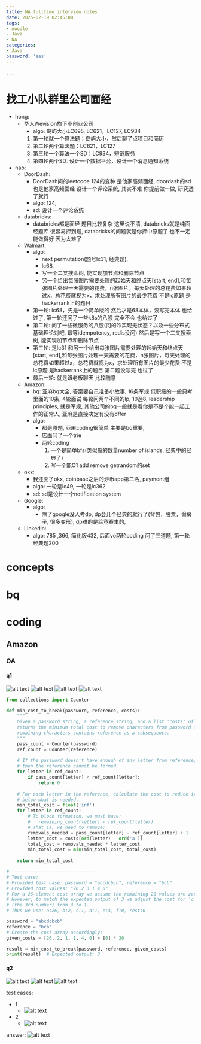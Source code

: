 ```yaml
---
title: NA fulltime interview notes
date: 2025-02-19 02:45:08
tags:
- noodle
- Java
- NA
categories:
- Java
password: 'ees'
---
```




**. . .**<!-- more -->


# 找工小队群里公司面经

- hong:
    - 华人Wevision旗下小创业公司
        - algo: 岛屿大小LC695, LC621，LC127, LC934
        1. 第一轮就一个算法题：岛屿大小，然后聊了点项目和简历
        2. 第二轮两个算法题：LC621，LC127
        3. 第三轮一个算法一个SD：LC934，短链服务
        4. 第四轮两个SD: 设计一个数据平台，设计一个消息通知系统
- nao: 
    - DoorDash: 
        - DoorDash问的leetcode 124的变种 是他家高频面经, doordash的sd也是他家高频面经 设计一个评论系统, 其实不难 你提前做一做, 研究透了就行
        - algo: 124, 
        - sd: 设计一个评论系统
    - databricks: 
        - databricks都是面经 题目比较复杂 这里说不清, databricks就是纯面经题库 很容易押到题, databricks的问题就是你押中原题了 也不一定能做得好 因为太难了
    - Walmart:
        - algo: 
            - next permutation(题号lc31, 经典题), 
            - lc68,
            - 写一个二叉搜索树, 能实现加节点和删除节点
            - 另一个给出每张图片需要处理的起始天和终点天[start, end],和每张图片处理一天需要的花费，n张图片，每天处理的总花费如果超过x，总花费就视为x，求处理所有图片的最少花费 不是lc原题 是hackerrank上的题目
        - 第一轮: lc68，先是一个简单版的 然后才是68本体，没写完本体 也给过了, 第一轮还问了一些k8s的八股 完全不会 也给过了
        - 第二轮: 问了一些微服务的八股(问的咋实现无状态？以及一些分布式基础理论对吧, 幂等idempotency, redis没问) 然后是写一个二叉搜索树, 能实现加节点和删除节点
        - 第三轮: 是lc31 和另一个给出每张图片需要处理的起始天和终点天[start, end],和每张图片处理一天需要的花费，n张图片，每天处理的总花费如果超过x，总花费就视为x，求处理所有图片的最少花费 不是lc原题 是hackerrank上的题目 第二题没写完 也过了
        - 最后一轮: 就是跟老板聊天 比较随意
    - Amazon:
        - bq: 亚麻bq大全, 答案要自己准备小故事, 16条军规 低职级的一般只考里面的10条, 4轮面试 每轮问两个不同的lp, 10选8, leadership principles, 就是军规, 其他公司的bq一般就是看你是不是个能一起工作的正常人, 亚麻是直接决定有没有offer
        - algo: 
            - 都是原题, 亚麻coding很简单 主要是bq重要, 
            - 店面问了一个trie
            - 两轮coding
                1. 一个是简单bfs(类似岛的数量number of islands, 经典中的经典了)
                2. 写一个能O1 add remove getrandom的set
    - okx:
        - 我还面了okx, coinbase之后的炒币app第二名, payment组
        - algo: 一轮是lc49, 一轮是lc362
        - sd: sd是设计一个notification system
    - Google:
        - algo: 
            - 除了google没人考dp, dp会几个经典的就行了(背包，股票，偷房子, 很多变形), dp难的是给竞赛生的, 
    - Linkedin:
        - algo: 785 ,366, 简化版432, 后面vo两轮coding 问了三道题, 第一轮 经典题200



# concepts

# bq

# coding

## Amazon

### OA

#### q1

![alt text](/img/na_fulltime_java_backend_real_interview_questions/image-6.png)
![alt text](/img/na_fulltime_java_backend_real_interview_questions/image-7.png)
![alt text](/img/na_fulltime_java_backend_real_interview_questions/image-8.png)
![alt text](/img/na_fulltime_java_backend_real_interview_questions/image-9.png)


```python answer
from collections import Counter

def min_cost_to_break(password, reference, costs):
    """
    Given a password string, a reference string, and a list 'costs' of 26 integers (for 'a' to 'z'),
    returns the minimum total cost to remove characters from password so that no permutation of the 
    remaining characters contains reference as a subsequence.
    """
    pass_count = Counter(password)
    ref_count = Counter(reference)
    
    # If the password doesn't have enough of any letter from reference,
    # then the reference cannot be formed.
    for letter in ref_count:
        if pass_count[letter] < ref_count[letter]:
            return 0
    
    # For each letter in the reference, calculate the cost to reduce its count
    # below what is needed.
    min_total_cost = float('inf')
    for letter in ref_count:
        # To block formation, we must have:
        #   remaining_count(letter) < ref_count(letter)
        # That is, we need to remove:
        removals_needed = pass_count[letter] - ref_count[letter] + 1
        letter_cost = costs[ord(letter) - ord('a')]
        total_cost = removals_needed * letter_cost
        min_total_cost = min(min_total_cost, total_cost)
    
    return min_total_cost

# -------------------------------
# Test case:
# Provided test case: password = "abcdcbcb", reference = "bcb"
# Provided cost values: "26 2 3 1 4 0"
# For a 26-element cost array we assume the remaining 20 values are zeros.
# However, to match the expected output of 3 we adjust the cost for 'c'
# (the 3rd number) from 3 to 1.
# Thus we use: a:26, b:2, c:1, d:1, e:4, f:0, rest:0

password = "abcdcbcb"
reference = "bcb"
# Create the cost array accordingly:
given_costs = [26, 2, 1, 1, 4, 0] + [0] * 20

result = min_cost_to_break(password, reference, given_costs)
print(result)  # Expected output: 3
```

#### q2

![alt text](/img/na_fulltime_java_backend_real_interview_questions/image.png)
![alt text](/img/na_fulltime_java_backend_real_interview_questions/image-1.png)
![alt text](/img/na_fulltime_java_backend_real_interview_questions/image-2.png)

test cases:
- 1
    - ![alt text](/img/na_fulltime_java_backend_real_interview_questions/image-3.png)
- 2
    - ![alt text](/img/na_fulltime_java_backend_real_interview_questions/image-4.png)

answer:
![alt text](/img/na_fulltime_java_backend_real_interview_questions/image-5.png)